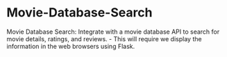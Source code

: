 # Movie-Database-Search
Movie Database Search: Integrate with a movie database API to search for movie details, ratings, and reviews. - This will require we display the information in the web browsers using Flask.
